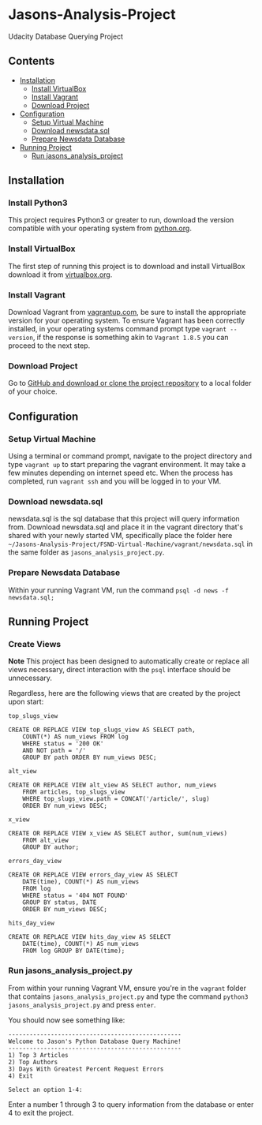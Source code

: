# Jasons-Analysis-Project
Udacity Database Querying Project

## Contents

- [Installation](#installation)
	- [Install VirtualBox](#install-virtualbox)
	- [Install Vagrant](#install-vagrant)
	- [Download Project](#download-project)
- [Configuration](#configuration)
	- [Setup Virtual Machine](#setup-virtual-machine)
	- [Download newsdata.sql](#download-newsdata.sql)
	- [Prepare Newsdata Database](#prepare-newsdata-database)
- [Running Project](#running-project)
	- [Run jasons_analysis_project](#run-jasons_analysis_project)

## Installation

### Install Python3
This project requires Python3 or greater to run, download the version compatible with your operating system from [python.org](https://www.python.org/downloads/).

### Install VirtualBox 
The first step of running this project is to download and install VirtualBox download it from [virtualbox.org](https://www.virtualbox.org/wiki/Download_Old_Builds_5_1).  

### Install Vagrant
Download Vagrant from [vagrantup.com](https://www.vagrantup.com/downloads.html), be sure to install the appropriate version for your operating system. To ensure Vagrant has been correctly installed, in your operating systems command prompt type `vagrant --version`, if the response is something akin to `Vagrant 1.8.5` you can proceed to the next step.

### Download Project
Go to [GitHub and download or clone the project repository](https://github.com/Minimalistic/Jasons-Analysis-Project) to a local folder of your choice.

## Configuration

### Setup Virtual Machine
Using a terminal or command prompt, navigate to the project directory and type `vagrant up` to start preparing the vagrant environment.  It may take a few minutes depending on internet speed etc.  When the process has completed, run `vagrant ssh` and you will be logged in to your VM.

### Download newsdata.sql
newsdata.sql is the sql database that this project will query information from.  Download newsdata.sql and place it in the vagrant directory that's shared with your newly started VM, specifically place the folder here `~/Jasons-Analysis-Project/FSND-Virtual-Machine/vagrant/newsdata.sql` in the same folder as `jasons_analysis_project.py`.

### Prepare Newsdata Database
Within your running Vagrant VM, run the command `psql -d news -f newsdata.sql;`

## Running Project

### Create Views
**Note** This project has been designed to automatically create or replace all views necessary, direct interaction with the `psql` interface should be unnecessary.  

Regardless, here are the following views that are created by the project upon start:

`top_slugs_view`
```
CREATE OR REPLACE VIEW top_slugs_view AS SELECT path, 
	COUNT(*) AS num_views FROM log                       
	WHERE status = '200 OK'                              
	AND NOT path = '/'                                   
	GROUP BY path ORDER BY num_views DESC;
```

`alt_view`
```
CREATE OR REPLACE VIEW alt_view AS SELECT author, num_views
    FROM articles, top_slugs_view
    WHERE top_slugs_view.path = CONCAT('/article/', slug)
    ORDER BY num_views DESC;
```

`x_view`
```
CREATE OR REPLACE VIEW x_view AS SELECT author, sum(num_views)
    FROM alt_view
    GROUP BY author;
```

`errors_day_view`
```
CREATE OR REPLACE VIEW errors_day_view AS SELECT
	DATE(time), COUNT(*) AS num_views
	FROM log
	WHERE status = '404 NOT FOUND'
	GROUP BY status, DATE
	ORDER BY num_views DESC;
```

`hits_day_view`
```
CREATE OR REPLACE VIEW hits_day_view AS SELECT
	DATE(time), COUNT(*) AS num_views
	FROM log GROUP BY DATE(time);
```

### Run jasons_analysis_project.py
From within your running Vagrant VM, ensure you're in the `vagrant` folder that contains `jasons_analysis_project.py` and type the command `python3 jasons_analysis_project.py` and press `enter`.

You should now see something like:
```
-------------------------------------------------
Welcome to Jason's Python Database Query Machine!
-------------------------------------------------
1) Top 3 Articles
2) Top Authors
3) Days With Greatest Percent Request Errors
4) Exit

Select an option 1-4: 
```
Enter a number 1 through 3 to query information from the database or enter 4 to exit the project.